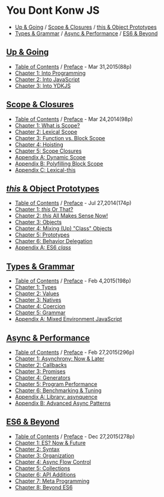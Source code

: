 # You Dont Konw JS 

* [Up & Going](https://github.com/kiyounglee/You-Dont-Know-JS/blob/master/up%20&%20going/README.md#you-dont-know-js-up--going) / [Scope & Closures](https://github.com/kiyounglee/You-Dont-Know-JS/blob/master/scope%20&%20closures/README.md#you-dont-know-js-scope--closures) / [this & Object Prototypes](https://github.com/kiyounglee/You-Dont-Know-JS/blob/master/this%20&%20object%20prototypes/README.md#you-dont-know-js-this--object-prototypes)
* [Types & Grammar](https://github.com/kiyounglee/You-Dont-Know-JS/blob/master/types%20&%20grammar/README.md#you-dont-know-js-types--grammar) / [Async & Performance](https://github.com/kiyounglee/You-Dont-Know-JS/blob/master/async%20&%20performance/README.md#you-dont-know-js-async--performance) / [ES6 & Beyond](https://github.com/kiyounglee/You-Dont-Know-JS/blob/master/es6%20&%20beyond/README.md#you-dont-know-js-es6--beyond)

## [Up & Going](https://github.com/kiyounglee/You-Dont-Know-JS/blob/master/up%20&%20going/README.md#you-dont-know-js-up--going)   
* [Table of Contents](https://github.com/kiyounglee/You-Dont-Know-JS/blob/master/up%20%26%20going/toc.md) / [Preface](https://github.com/kiyounglee/You-Dont-Know-JS/blob/master/preface.md) - Mar 31,2015(88p)
* [Chapter 1: Into Programming](https://github.com/kiyounglee/You-Dont-Know-JS/blob/master/up%20%26%20going/ch1.md)
* [Chapter 2: Into JavaScript](https://github.com/kiyounglee/You-Dont-Know-JS/blob/master/up%20%26%20going/ch2.md)
* [Chapter 3: Into YDKJS](https://github.com/kiyounglee/You-Dont-Know-JS/blob/master/up%20%26%20going/ch3.md)

## [Scope & Closures](https://github.com/kiyounglee/You-Dont-Know-JS/blob/master/scope%20&%20closures/README.md#you-dont-know-js-scope--closures)   
* [Table of Contents](https://github.com/kiyounglee/You-Dont-Know-JS/blob/master/scope%20%26%20closures/toc.md) / [Preface](https://github.com/kiyounglee/You-Dont-Know-JS/blob/master/preface.md) - Mar 24,2014(98p)
* [Chapter 1: What is Scope?](https://github.com/kiyounglee/You-Dont-Know-JS/blob/master/scope%20%26%20closures/ch1.md)
* [Chapter 2: Lexical Scope](https://github.com/kiyounglee/You-Dont-Know-JS/blob/master/scope%20%26%20closures/ch2.md)
* [Chapter 3: Function vs. Block Scope](https://github.com/kiyounglee/You-Dont-Know-JS/blob/master/scope%20%26%20closures/ch3.md)
* [Chapter 4: Hoisting](https://github.com/kiyounglee/You-Dont-Know-JS/blob/master/scope%20%26%20closures/ch4.md)
* [Chapter 5: Scope Closures](https://github.com/kiyounglee/You-Dont-Know-JS/blob/master/scope%20%26%20closures/ch5.md)
* [Appendix A: Dynamic Scope](https://github.com/kiyounglee/You-Dont-Know-JS/blob/master/scope%20%26%20closures/apA.md)
* [Appendix B: Polyfilling Block Scope](https://github.com/kiyounglee/You-Dont-Know-JS/blob/master/scope%20%26%20closures/apB.md)
* [Appendix C: Lexical-this](https://github.com/kiyounglee/You-Dont-Know-JS/blob/master/scope%20%26%20closures/apC.md)

## [*this* & Object Prototypes](https://github.com/kiyounglee/You-Dont-Know-JS/blob/master/this%20&%20object%20prototypes/README.md#you-dont-know-js-this--object-prototypes)   
* [Table of Contents](https://github.com/kiyounglee/You-Dont-Know-JS/blob/master/this%20%26%20object%20prototypes/toc.md) / [Preface](https://github.com/kiyounglee/You-Dont-Know-JS/blob/master/preface.md) - Jul 27,2014(174p)
* [Chapter 1: *this* Or That?](https://github.com/kiyounglee/You-Dont-Know-JS/blob/master/this%20%26%20object%20prototypes/ch1.md)
* [Chapter 2: *this* All Makes Sense Now!](https://github.com/kiyounglee/You-Dont-Know-JS/blob/master/this%20%26%20object%20prototypes/ch2.md)
* [Chapter 3: Objects](https://github.com/kiyounglee/You-Dont-Know-JS/blob/master/this%20%26%20object%20prototypes/ch3.md)
* [Chapter 4: Mixing (Up) "Class" Objects](https://github.com/kiyounglee/You-Dont-Know-JS/blob/master/this%20%26%20object%20prototypes/ch4.md)
* [Chapter 5: Prototypes](https://github.com/kiyounglee/You-Dont-Know-JS/blob/master/this%20%26%20object%20prototypes/ch5.md)
* [Chapter 6: Behavior Delegation](https://github.com/kiyounglee/You-Dont-Know-JS/blob/master/this%20%26%20object%20prototypes/ch6.md)
* [Appendix A: ES6 *class*](https://github.com/kiyounglee/You-Dont-Know-JS/blob/master/this%20%26%20object%20prototypes/apA.md)

## [Types & Grammar](https://github.com/kiyounglee/You-Dont-Know-JS/blob/master/types%20&%20grammar/README.md#you-dont-know-js-types--grammar)   
* [Table of Contents](https://github.com/kiyounglee/You-Dont-Know-JS/blob/master/types%20%26%20grammar/toc.md) / [Preface](https://github.com/kiyounglee/You-Dont-Know-JS/blob/master/preface.md) - Feb 4,2015(198p)
* [Chapter 1: Types](https://github.com/kiyounglee/You-Dont-Know-JS/blob/master/types%20%26%20grammar/ch1.md)
* [Chapter 2: Values](https://github.com/kiyounglee/You-Dont-Know-JS/blob/master/types%20%26%20grammar/ch2.md)
* [Chapter 3: Natives](https://github.com/kiyounglee/You-Dont-Know-JS/blob/master/types%20%26%20grammar/ch3.md)
* [Chapter 4: Coercion](https://github.com/kiyounglee/You-Dont-Know-JS/blob/master/types%20%26%20grammar/ch4.md)
* [Chapter 5: Grammar](https://github.com/kiyounglee/You-Dont-Know-JS/blob/master/types%20%26%20grammar/ch5.md)
* [Appendix A: Mixed Environment JavaScript](https://github.com/kiyounglee/You-Dont-Know-JS/blob/master/types%20%26%20grammar/apA.md)

## [Async & Performance](https://github.com/kiyounglee/You-Dont-Know-JS/blob/master/async%20&%20performance/README.md#you-dont-know-js-async--performance)   
* [Table of Contents](https://github.com/kiyounglee/You-Dont-Know-JS/blob/master/async%20%26%20performance/toc.md) /  [Preface](https://github.com/kiyounglee/You-Dont-Know-JS/blob/master/preface.md) - Feb 27,2015(296p)
* [Chapter 1: Asynchrony: Now & Later](https://github.com/kiyounglee/You-Dont-Know-JS/blob/master/async%20%26%20performance/ch1.md)
* [Chapter 2: Callbacks](https://github.com/kiyounglee/You-Dont-Know-JS/blob/master/async%20%26%20performance/ch2.md)
* [Chapter 3: Promises](https://github.com/kiyounglee/You-Dont-Know-JS/blob/master/async%20%26%20performance/ch3.md)
* [Chapter 4: Generators](https://github.com/kiyounglee/You-Dont-Know-JS/blob/master/async%20%26%20performance/ch4.md)
* [Chapter 5: Program Performance](https://github.com/kiyounglee/You-Dont-Know-JS/blob/master/async%20%26%20performance/ch5.md)
* [Chapter 6: Benchmarking & Tuning](https://github.com/kiyounglee/You-Dont-Know-JS/blob/master/async%20%26%20performance/ch6.md)
* [Appendix A: Library: asynquence](https://github.com/kiyounglee/You-Dont-Know-JS/blob/master/async%20%26%20performance/apA.md)
* [Appendix B: Advanced Async Patterns](https://github.com/kiyounglee/You-Dont-Know-JS/blob/master/async%20%26%20performance/apB.md)

## [ES6 & Beyond](https://github.com/kiyounglee/You-Dont-Know-JS/blob/master/es6%20&%20beyond/README.md#you-dont-know-js-es6--beyond)   
* [Table of Contents](https://github.com/kiyounglee/You-Dont-Know-JS/blob/master/es6%20%26%20beyond/toc.md) / [Preface](https://github.com/kiyounglee/You-Dont-Know-JS/blob/master/preface.md) - Dec 27,2015(278p)
* [Chapter 1: ES? Now & Future](https://github.com/kiyounglee/You-Dont-Know-JS/blob/master/es6%20%26%20beyond/ch1.md)
* [Chapter 2: Syntax](https://github.com/kiyounglee/You-Dont-Know-JS/blob/master/es6%20%26%20beyond/ch2.md)
* [Chapter 3: Organization](https://github.com/kiyounglee/You-Dont-Know-JS/blob/master/es6%20%26%20beyond/ch3.md)
* [Chapter 4: Async Flow Control](https://github.com/kiyounglee/You-Dont-Know-JS/blob/master/es6%20%26%20beyond/ch4.md)
* [Chapter 5: Collections](https://github.com/kiyounglee/You-Dont-Know-JS/blob/master/es6%20%26%20beyond/ch5.md)
* [Chapter 6: API Additions](https://github.com/kiyounglee/You-Dont-Know-JS/blob/master/es6%20%26%20beyond/ch6.md)
* [Chapter 7: Meta Programming](https://github.com/kiyounglee/You-Dont-Know-JS/blob/master/es6%20%26%20beyond/ch7.md)
* [Chapter 8: Beyond ES6](https://github.com/kiyounglee/You-Dont-Know-JS/blob/master/es6%20%26%20beyond/ch8.md)
